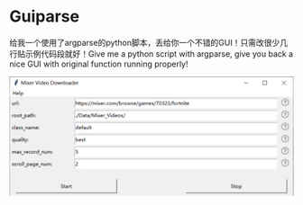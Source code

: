 # Guiparse

给我一个使用了argparse的python脚本，丢给你一个不错的GUI！只需改很少几行贴示例代码段就好！Give me a python script with argparse, give you back a nice GUI with original function running properly!

![运行截图/Screen Capture](./gui/img/screen_cap.png)
